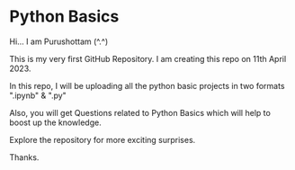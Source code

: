 # Python Basics

Hi... I am Purushottam (^.^)

This is my very first GitHub Repository. I am creating this repo on 11th April 2023.

In this repo, I will be uploading all the python basic projects in two formats ".ipynb" & ".py"

Also, you will get Questions related to Python Basics which will help to boost up the knowledge.

Explore the repository for more exciting surprises.

Thanks.